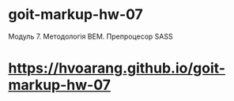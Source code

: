 # goit-markup-hw-07
Модуль 7. Методологія BEM. Препроцесор SASS
# https://hvoarang.github.io/goit-markup-hw-07
